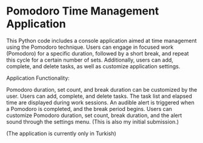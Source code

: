 # Pomodoro Time Management Application
  This Python code includes a console application aimed at time management using the Pomodoro technique. Users can engage in focused work (Pomodoro) for a specific duration, followed by a short break, and repeat this cycle for a certain number of sets. Additionally, users can add, complete, and delete tasks, as well as customize application     settings.
  
  Application Functionality:
  
  Pomodoro duration, set count, and break duration can be customized by the user.
  Users can add, complete, and delete tasks.
  The task list and elapsed time are displayed during work sessions.
  An audible alert is triggered when a Pomodoro is completed, and the break period begins.
  Users can customize Pomodoro duration, set count, break duration, and the alert sound through the settings menu.
  (This is also my initial submission.)
  
  (The application is currently only in Turkish)




